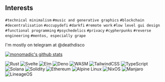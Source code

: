 ## Interests
`#technical minimalism` `#music and generative graphics` `#blockchain` `#decentralisation` `#occupydefi` `#darkfi` `#remote work` `#low level gui design` `#functional programming` `#psychedelics` `#privacy` `#cypherpunks` `#reverse engineering` `#mentos, especially grape`

I'm mostly on telegram at @deathdisco

[![monomadic's github stats](https://github-readme-stats.vercel.app/api?username=monomadic&theme=graywhite)](https://github.com/anuraghazra/github-readme-stats)

![Rust](https://img.shields.io/badge/rust-%23e9bb95.svg?style=for-the-badge&logo=rust&logoColor=black)
![Svelte](https://img.shields.io/badge/svelte-%23f1413d.svg?style=for-the-badge&logo=svelte&logoColor=white)
![Elm](https://img.shields.io/badge/Elm-60B5CC?style=for-the-badge&logo=elm&logoColor=white)
![Deno](https://img.shields.io/badge/deno-%23000000?logo=deno&style=for-the-badge)
![WASM](https://img.shields.io/badge/WASM-654FF0?style=for-the-badge&logo=webassembly&logoColor=white)
![TailwindCSS](https://img.shields.io/badge/tailwind_css-%2338B2AC.svg?style=for-the-badge&logo=tailwind-css&logoColor=white)
![TypeScript](https://img.shields.io/badge/typescript-%23007ACC.svg?style=for-the-badge&logo=typescript&logoColor=white)
![Solana](https://img.shields.io/badge/Solana-%2300ffb3?logo=scrutinizerci&style=for-the-badge&logoColor=white)
![Solidity](https://img.shields.io/badge/Solidity-%23ff00b3.svg?style=for-the-badge&logo=solidity&logoColor=white)
![Ethereum](https://img.shields.io/badge/Ethereum-3C3C3D?style=for-the-badge&logo=Ethereum&logoColor=white)
![Alpine Linux](https://img.shields.io/badge/Alpine_Linux-%230D597F.svg?style=for-the-badge&logo=alpine-linux&logoColor=white)
![NixOS](https://img.shields.io/badge/NixOS-%235277C3.svg?style=for-the-badge&logo=nixos&logoColor=white)
![Manjaro](https://img.shields.io/badge/Manjaro-35BF5C?style=for-the-badge&logo=Manjaro&logoColor=white)
![LineageOS](https://img.shields.io/badge/lineage_os-167C80?style=for-the-badge&logo=lineageos&logoColor=white)
